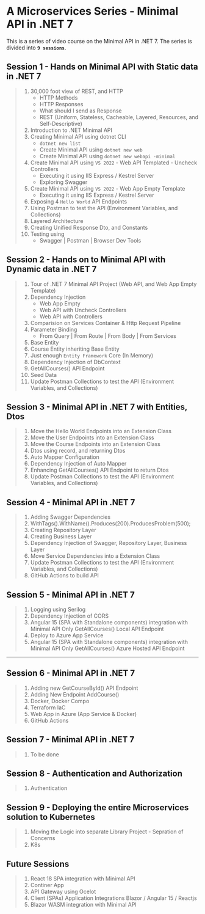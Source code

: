 # A Microservices Series - Minimal API in .NET 7

This is a series of video course on the Minimal API in .NET 7. The series is divided into **`9 sessions`**.

## Session 1 - Hands on Minimal API with Static data in .NET 7

> 1. 30,000 foot view of REST, and HTTP
>    - HTTP Methods
>    - HTTP Responses
>    - What should I send as Response
>    - REST (Uniform, Stateless, Cacheable, Layered, Resources, and Self-Descriptive)
> 1. Introduction to .NET Minimal API
> 1. Creating Minimal API using dotnet CLI
>    - `dotnet new list`
>    - Create Minimal API using `dotnet new web`
>    - Create Minimal API using `dotnet new webapi -minimal`
> 1. Create Minimal API using `VS 2022` - Web API Templated - Uncheck Controllers
>    - Executing it using IIS Express / Kestrel Server
>    - Exploring Swagger
> 1. Create Minimal API using `VS 2022` - Web App Empty Template
>    - Executing it using IIS Express / Kestrel Server
> 1. Exposing 4 `Hello World` API Endpoints
> 1. Using Postman to test the API (Environment Variables, and Collections)
> 1. Layered Architecture
> 1. Creating Unified Response Dto, and Constants
> 1. Testing using
>    - Swagger | Postman | Browser Dev Tools

## Session 2 - Hands on to Minimal API with Dynamic data in .NET 7

> 1. Tour of .NET 7 Minimal API Project (Web API, and Web App Empty Template)
> 1. Dependency Injection
>    - Web App Empty
>    - Web API with Uncheck Controllers
>    - Web API with Controllers
> 1. Comparision on Services Container & Http Request Pipeline
> 1. Parameter Binding
>    - From Query | From Route | From Body | From Services
> 1. Base Entity
> 1. Course Entity inheriting Base Entity
> 1. Just enough `Entity Framework` Core (In Memory)
> 1. Dependency Injection of DbContext
> 1. GetAllCourses() API Endpoint
> 1. Seed Data
> 1. Update Postman Collections to test the API (Environment Variables, and Collections)

## Session 3 - Minimal API in .NET 7 with Entities, Dtos

> 1. Move the Hello World Endpoints into an Extension Class
> 1. Move the User Endpoints into an Extension Class
> 1. Move the Course Endpoints into an Extension Class
> 1. Dtos using record, and returning Dtos
> 1. Auto Mapper Configuration
> 1. Dependency Injection of Auto Mapper
> 1. Enhancing GetAllCourses() API Endpoint to return Dtos
> 1. Update Postman Collections to test the API (Environment Variables, and Collections)

## Session 4 - Minimal API in .NET 7

> 1. Adding Swagger Dependencies
> 1. WithTags().WithName().Produces(200).ProducesProblem(500);
> 1. Creating Repository Layer
> 1. Creating Business Layer
> 1. Dependency Injection of Swagger, Repository Layer, Business Layer
> 1. Move Service Dependencies into a Extension Class
> 1. Update Postman Collections to test the API (Environment Variables, and Collections)
> 1. GitHub Actions to build API

## Session 5 - Minimal API in .NET 7

> 1. Logging using Serilog
> 1. Dependency Injection of CORS
> 1. Angular 15 (SPA with Standalone components) integration with Minimal API Only GetAllCourses() Local API Endpoint
> 1. Deploy to Azure App Service
> 1. Angular 15 (SPA with Standalone components) integration with Minimal API Only GetAllCourses() Azure Hosted API Endpoint

---

## Session 6 - Minimal API in .NET 7

> 1. Adding new GetCourseById() API Endpoint
> 1. Adding New Endpoint AddCourse()
> 1. Docker, Docker Compo
> 1. Terraform IaC
> 1. Web App in Azure (App Service & Docker)
> 1. GitHub Actions

## Session 7 - Minimal API in .NET 7

> 1. To be done

## Session 8 - Authentication and Authorization

> 1. Authentication

## Session 9 - Deploying the entire Microservices solution to Kubernetes

> 1. Moving the Logic into separate Library Project - Sepration of Concerns
> 1. K8s

## Future Sessions

> 1. React 18 SPA integration with Minimal API
> 1. Continer App
> 1. API Gateway using Ocelot
> 1. Client (SPAs) Application Integrations Blazor / Angular 15 / Reactjs
> 1. Blazor WASM  integration with Minimal API
